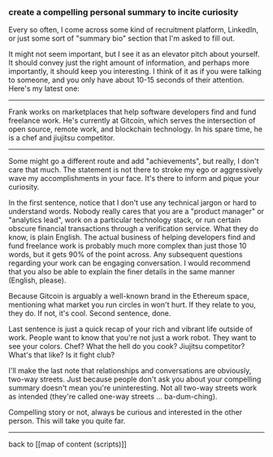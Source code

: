 ### create a compelling personal summary to incite curiosity

Every so often, I come across some kind of recruitment platform, LinkedIn, or just some sort of "summary bio" section that I'm asked to fill out.  

It might not seem important, but I see it as an elevator pitch about yourself. It should convey just the right amount of information, and perhaps more importantly, it should keep you interesting. I think of it as if you were talking to someone, and you only have about 10-15 seconds of their attention. Here's my latest one:

---

Frank works on marketplaces that help software developers find and fund freelance work. He's currently at Gitcoin, which serves the intersection of open source, remote work, and blockchain technology. In his spare time, he is a chef and jiujitsu competitor.

---

Some might go a different route and add "achievements", but really, I don't care that much. The statement is not there to stroke my ego or aggressively wave my accomplishments in your face. It's there to inform and pique your curiosity.

In the first sentence, notice that I don't use any technical jargon or hard to understand words. Nobody really cares that you are a "product manager" or "analytics lead", work on a particular technology stack, or run certain obscure financial transactions through a verification service. What they do know, is plain English. The actual business of helping developers find and fund freelance work is probably much more complex than just those 10 words, but it gets 90% of the point across. Any subsequent questions regarding your work can be engaging conversation. I would recommend that you also be able to explain the finer details in the same manner (English, please).  

Because Gitcoin is arguably a well-known brand in the Ethereum space, mentioning what market you run circles in won't hurt. If they relate to you, they do. If not, it's cool. Second sentence, done.

Last sentence is just a quick recap of your rich and vibrant life outside of work. People want to know that you're not just a work robot. They want to see your colors. Chef? What the hell do you cook? Jiujitsu competitor? What's that like? Is it fight club?

I'll make the last note that relationships and conversations are obviously, two-way streets. Just because people don't ask you about your compelling summary doesn't mean you're uninteresting. Not all two-way streets work as intended (they're called one-way streets … ba-dum-ching).

Compelling story or not, always be curious and interested in the other person. This will take you quite far.

---

back to [[map of content (scripts)]]

